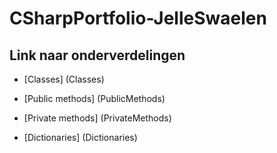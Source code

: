 # CSharpPortfolio-JelleSwaelen

## Link naar onderverdelingen

+ [Classes] (Classes)

+ [Public methods] (PublicMethods)

+ [Private methods] (PrivateMethods)

+ [Dictionaries] (Dictionaries)